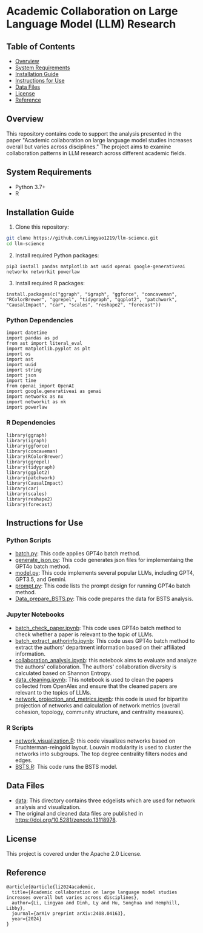 # Academic Collaboration on Large Language Model (LLM) Research

## Table of Contents

- [Overview](#overview)
- [System Requirements](#System-Requirements)
- [Installation Guide](#Installation-Guide)
- [Instructions for Use](#Instructions-for-Use)
- [Data Files](#Data-Files)
- [License](#License)
- [Reference](#Reference)

## Overview
This repository contains code to support the analysis presented in the paper "Academic collaboration on large language model studies increases overall but varies across disciplines." The project aims to examine collaboration patterns in LLM research across different academic fields.

## System Requirements
- Python 3.7+
- R

## Installation Guide
1. Clone this repository:
```bash
git clone https://github.com/Lingyao1219/llm-science.git
cd llm-science
```

2. Install required Python packages:
```
pip3 install pandas matplotlib ast uuid openai google-generativeai networkx networkit powerlaw
```

3. Install required R packages:
```
install.packages(c("ggraph", "igraph", "ggforce", "concaveman", "RColorBrewer", "ggrepel", "tidygraph", "ggplot2", "patchwork", "CausalImpact", "car", "scales", "reshape2", "forecast"))
```

### Python Dependencies
```
import datetime
import pandas as pd
from ast import literal_eval
import matplotlib.pyplot as plt
import os
import ast
import uuid
import string
import json
import time
from openai import OpenAI
import google.generativeai as genai
import networkx as nx
import networkit as nk
import powerlaw
```

### R Dependencies
```
library(ggraph)
library(igraph)
library(ggforce)
library(concaveman)
library(RColorBrewer)
library(ggrepel)
library(tidygraph)
library(ggplot2)
library(patchwork)
library(CausalImpact)
library(car)
library(scales)
library(reshape2)
library(forecast)
```

## Instructions for Use

### Python Scripts
- [batch.py](https://github.com/Lingyao1219/llm-science/blob/main/batch.py): This code applies GPT4o batch method. 
- [generate_json.py](https://github.com/Lingyao1219/llm-science/blob/main/generate_json.py): This code generates json files for implementaing the GPT4o batch method. 
- [model.py](https://github.com/Lingyao1219/llm-science/blob/main/model.py): This code implements several popular LLMs, including GPT4, GPT3.5, and Gemini.
- [prompt.py](https://github.com/Lingyao1219/llm-science/blob/main/prompt.py): This code lists the prompt design for running GPT4o batch method.
- [Data_prepare_BSTS.py](https://github.com/Lingyao1219/llm-science/blob/main/Data_prepare_BSTS.py): This code prepares the data for BSTS analysis.

### Jupyter Notebooks
- [batch_check_paper.ipynb](https://github.com/Lingyao1219/llm-science/blob/main/batch_check_paper.ipynb): This code uses GPT4o batch method to check whether a paper is relevant to the topic of LLMs.
- [batch_extract_authorinfo.ipynb](https://github.com/Lingyao1219/llm-science/blob/main/batch_extract_authorinfo.ipynb): This code uses GPT4o batch method to extract the authors' department information based on their affiliated information. 
- [collaboration_analysis.ipynb](https://github.com/Lingyao1219/llm-science/blob/main/collaboration_analysis.ipynb): this notebook aims to evaluate and analyze the authors' collaboration. The authors' collaboration diversity is calculated based on Shannon Entropy. 
- [data_cleaning.ipynb](https://github.com/Lingyao1219/llm-science/blob/main/data_cleaning.ipynb): This notebook is used to clean the papers collected from OpenAlex and ensure that the cleaned papers are relevant to the topics of LLMs.
- [network_projection_and_metrics.ipynb](https://github.com/Lingyao1219/llm-science/blob/main/network_projection_and_metrics.ipynb): this code is used for bipartite projection of networks and calculation of network metrics (overall cohesion, topology, community structure, and centrality measures).

### R Scripts
- [network_visualization.R](https://github.com/Lingyao1219/llm-science/blob/main/network_visualization.R): this code visualizes networks based on Fruchterman-reingold layout. Louvain modularity is used to cluster the networks into subgroups. The top degree centrality filters nodes and edges.
- [BSTS.R](https://github.com/Lingyao1219/llm-science/blob/main/BSTS.R): This code runs the BSTS model.


## Data Files
- [data](https://github.com/Lingyao1219/llm-science/tree/main/data): This directory contains three edgelists which are used for network analysis and visualization.
- The original and cleaned data files are published in https://doi.org/10.5281/zenodo.13118978.


## License
This project is covered under the Apache 2.0 License.

## Reference
```
@article{@article{li2024academic,
  title={Academic collaboration on large language model studies increases overall but varies across disciplines},
  author={Li, Lingyao and Dinh, Ly and Hu, Songhua and Hemphill, Libby},
  journal={arXiv preprint arXiv:2408.04163},
  year={2024}
}
```
